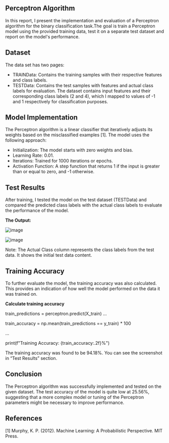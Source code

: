 ## Perceptron Algorithm 
In this report, I present the implementation and evaluation of a Perceptron algorithm for the binary classification task.The goal is train a Perceptron model using the provided training data, test it on a separate test dataset and report on the model's performance.

## Dataset
The data set has two pages:
- TRAINData: Contains the training samples with their respective features and class labels.
- TESTData: Contains the test samples with features and actual class labels for evaluation.
The dataset contains input features and their corresponding class labels (2 and 4), which I mapped to values of -1 and 1 respectively for classification purposes.

## Model Implementation
The Perceptron algorithm is a linear classifier that iteratively adjusts its weights based on the misclassified examples [1]. The model uses the following approach:
- Initialization: The model starts with zero weights and bias.
- Learning Rate: 0.01.
- Iterations: Trained for 1000 iterations or epochs.
- Activation Function: A step function that returns 1 if the input is greater than or equal to zero, and -1 otherwise.

## Test Results
<p>After training, I tested the model on the test dataset (TESTData) and compared the predicted class labels with the actual class labels to evaluate the performance of the model.</p>

**The Output:**

![image](https://github.com/user-attachments/assets/be0f66ad-605f-4b8d-b74b-432da9c2ce84)

![image](https://github.com/user-attachments/assets/da45ebd6-5d7d-4d16-a5ef-005d2e87463a)

<p>Note: The Actual Class column represents the class labels from the test data. It shows the initial test data content.</p>

## Training Accuracy
<p>To further evaluate the model, the training accuracy was also calculated. This provides an indication of how well the model performed on the data it was trained on.</p>

**Calculate training accuracy**

train_predictions = perceptron.predict(X_train) …

train_accuracy = np.mean(train_predictions == y_train) * 100

…

print(f"Training Accuracy: {train_accuracy:.2f}%")


<p>The training accuracy was found to be 94.18%. You can see the screenshot in “Test Results” section.</p>

## Conclusion
<p>The Perceptron algorithm was successfully implemented and tested on the given dataset. The test accuracy of the model is quite low at 25.56%, suggesting that a more complex model or tuning of the Perceptron parameters might be necessary to improve performance.</p>

## References
[1] Murphy, K. P. (2012). Machine Learning: A Probabilistic Perspective. MIT Press.
